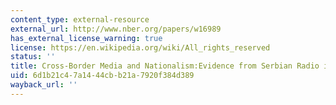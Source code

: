 ```yaml
---
content_type: external-resource
external_url: http://www.nber.org/papers/w16989
has_external_license_warning: true
license: https://en.wikipedia.org/wiki/All_rights_reserved
status: ''
title: Cross-Border Media and Nationalism:Evidence from Serbian Radio in Croatia
uid: 6d1b21c4-7a14-44cb-b21a-7920f384d389
wayback_url: ''
---
```

